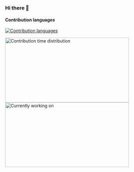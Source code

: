 ### Hi there 👋


#### Contribution languages

[![Contribution languages](https://glj-hello.vercel.app/widgets/contribution-most-used-languages/thumbnail.png)](https://glj-hello.vercel.app/widgets/contribution-most-used-languages)


<img style="display: inline-block" width="400" height="209" title="Contribution time distribution" src="https://634750802.vercel.app/widgets/contribution-time-distribution/thumbnail.png">

<img style="display: inline-block" width="400" height="209" title="Currently working on" src="https://634750802.vercel.app/widgets/db%2Fsql-1686650509966/thumbnail.png">
